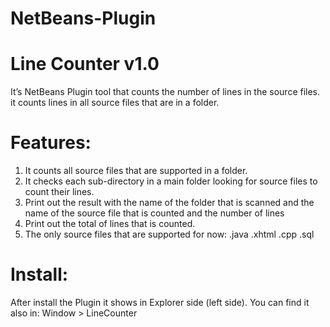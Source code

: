 # NetBeans-Plugin

# Line Counter v1.0

It’s NetBeans Plugin tool that counts the number of lines in the source files. it counts lines in all source files that are in a folder.


# Features:
1. It counts all source files that are supported in a folder.
2. It checks each sub-directory in a main folder looking for source files to count their lines. 
3. Print out the result with the name of the folder that is scanned and the name of the source file that is counted and the number of lines
4. Print out the total of lines that is counted.
5. The only source files that are supported for now:
        .java
        .xhtml
        .cpp
        .sql

# Install:
After install the Plugin it shows in Explorer side (left side). You can find it also in:
Window > LineCounter

